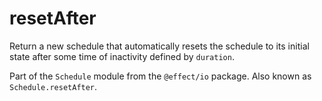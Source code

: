 # resetAfter

Return a new schedule that automatically resets the schedule to its initial
state after some time of inactivity defined by `duration`.

Part of the `Schedule` module from the `@effect/io` package. Also known as `Schedule.resetAfter`.
